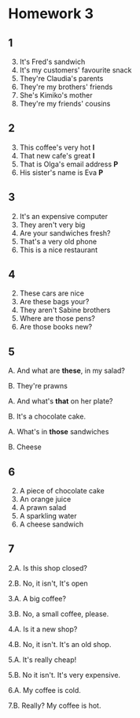# Homework 3

## 1

3. It's Fred's sandwich
4. It's my customers' favourite snack
5. They're Claudia's parents
6. They're my brothers' friends
7. She's Kimiko's mother
8. They're my friends' cousins

## 2

3. This coffee's very hot **I**
4. That new cafe's great **I**
5. That is Olga's email address **P**
6. His sister's name is Eva **P**

## 3

2. It's an expensive computer
3. They aren't very big
4. Are your sandwiches fresh?
5. That's a very old phone
6. This is a nice restaurant

## 4

2. These cars are nice
3. Are these bags your?
4. They aren't Sabine brothers
5. Where are those pens?
6. Are those books new?

## 5

A. And what are **these**, in my salad?

B. They're prawns

A. And what's **that** on her plate?

B. It's a chocolate cake.

A. What's in **those** sandwiches

B. Cheese

## 6

2. A piece of chocolate cake
3. An orange juice
4. A prawn salad
5. A sparkling water
6. A cheese sandwich

## 7

2.A. Is this shop closed?

2.B. No, it isn't, It's open

3.A. A big coffee?

3.B. No, a small coffee, please.

4.A. Is it a new shop?

4.B. No, it isn't. It's an old shop.

5.A. It's really cheap!

5.B. No it isn't. It's very expensive.

6.A. My coffee is cold.

7.B. Really? My coffee is hot.
